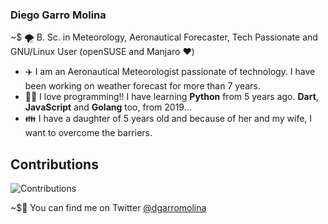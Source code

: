 ### Diego Garro Molina

~$ 🌪️ B. Sc. in Meteorology, Aeronautical Forecaster, Tech Passionate and GNU/Linux User (openSUSE and Manjaro ❤️)


* ✈️ I am an Aeronautical Meteorologist passionate of technology. I have been working on weather forecast for more than 7 years.
* 👩‍💻 I love programming!! I have learning **Python** from 5 years ago. **Dart**, **JavaScript** and **Golang** too, from 2019...
* 👪 I have a daughter of 5 years old and because of her and my wife, I want to overcome the barriers.

## Contributions

<img src="https://github-readme-stats.vercel.app/api?username=diego-garro&show_icons=true&count_private=true&title_color=b794f4&text_color=ffffff&icon_color=ffffff&bg_color=1a202c&include_all_commits=true" alt="Contributions" />

~$🎈 You can find me on Twitter [@dgarromolina](https://twitter.com/dgarromolina) 
